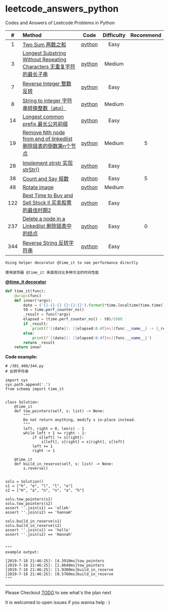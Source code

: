# leetcode_answers_python
Codes and Answers of Leetcode Problems in Python

|\#|Method|Code|Difficulty|Recommend|
|:---:|:-----|:-----:|:----------:|:----:|
|1|[Two Sum 两数之和](https://leetcode-cn.com/problems/two-sum/)|[python](/1_100/1.py)|Easy||
|3|[Longest Substring Without Repeating Characters 无重复字符的最长子串](https://leetcode-cn.com/problems/longest-substring-without-repeating-characters/)|[python](/1_100/3.py)|Medium||
|7|[Reverse Integer 整数反转](https://leetcode-cn.com/problems/reverse-integer/)|[python](/1_100/7.py)|Easy||
|8|[String to integer 字符串转换整数（atoi）](https://leetcode-cn.com/problems/string-to-integer-atoi/)|[python](/1_100/8.py)|Medium||
|14|[Longest common prefix 最长公共前缀](https://leetcode-cn.com/problems/longest-common-prefix/)|[python](/1_100/14.py)|Easy||
|19|[Remove Nth node from end of linkedlist 删除链表的倒数第n个节点](https://leetcode-cn.com/problems/remove-nth-node-from-end-of-list/)|[python](/1_100/19.py)|Medium|5|
|28|[Implement strstr 实现strStr()](https://leetcode-cn.com/problems/implement-strstr/)|[python](/1_100/28.py)|Easy||
|38|[Count and Say 报数](https://leetcode-cn.com/problems/count-and-say/)|[python](/1_100/38.py)|Easy|5|
|48|[Rotate image](/1_100/48.md)|[python](/1_100/48.py)|Medium||
|122|[Best Time to Buy and Sell Stock II 买卖股票的最佳时期2](/101_200/122_best_time_to_buy_and_sell_stock.md)|[python](/101_200/122.py)|Easy||
|237|[Delete a node in a Linkedlist 删除链表中的结点](https://leetcode-cn.com/problems/delete-node-in-a-linked-list/)|[python](/201/300/237.py)|Easy|0|
|344|[Reverse String 反转字符串]()|[python](/301_400/344.py)|Easy||


	Using helper decorator @time_it to see performance directly 

	使用装饰器 @time_it 来直观对比多种方法的时间性能

[**@time_it decorator**](/sechema.py)
```python
def time_it(func):
    @wraps(func)
    def inner(*args):
        date = ('{}-{}-{} {}:{}:{}').format(*time.localtime(time.time()))
        t0 = time.perf_counter_ns()
        _result = func(*args)
        elapsed = (time.perf_counter_ns() - t0)/1000
        if _result:
            print(f'[{date}]: [{elapsed:0.4f}ms]{func.__name__} -> {_result}')
        else:
            print(f'[{date}]: [{elapsed:0.4f}ms]{func.__name__}')
        return _result
    return inner
```

**Code example:**

```python3
# /301_400/344.py
# 反转字符串

import sys
sys.path.append('.')
from schema import time_it


class Solution:
    @time_it
    def tow_pointers(self, s: list) -> None:
        """
        Do not return anything, modify s in-place instead.
        """
        left, right = 0, len(s) - 1
        while left + 1 <= right - 1:
            if s[left] != s[right]:
                s[left], s[right] = s[right], s[left]
            left += 1
            right -= 1

    @time_it
    def build_in_reserve(self, s: list) -> None:
        s.reverse()


solu = Solution()
s1 = ["h", "e", "l", "l", "o"]
s2 = ["H", "a", "n", "n", "a", "h"]

solu.tow_pointers(s1)
solu.tow_pointers(s2)
assert ''.join(s1) == 'olleh'
assert ''.join(s2) == 'hannaH'

solu.build_in_reserve(s1)
solu.build_in_reserve(s2)
assert ''.join(s1) == 'hello'
assert ''.join(s2) == 'Hannah'


"""
example output:

[2019-7-18 21:46:25]: [4.3910ms]tow_pointers
[2019-7-18 21:46:25]: [2.8640ms]tow_pointers
[2019-7-18 21:46:25]: [1.9380ms]build_in_reserve
[2019-7-18 21:46:25]: [0.5760ms]build_in_reserve
"""
```


---
Please Checkout [TODO](/TODO.md) to see what's the plan next

It is welcomed to open issues if you wanna help : )
